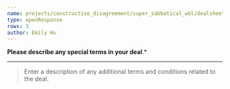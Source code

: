 ```yaml
---
name: projects/constructive_disagreement/super_sabbatical_wbl/dealsheet_deal_special_terms.md
type: openResponse
rows: 3
author: Emily Hu
---
```


**Please describe any special terms in your deal**.\*

---

> Enter a description of any additional terms and conditions related to the deal.
